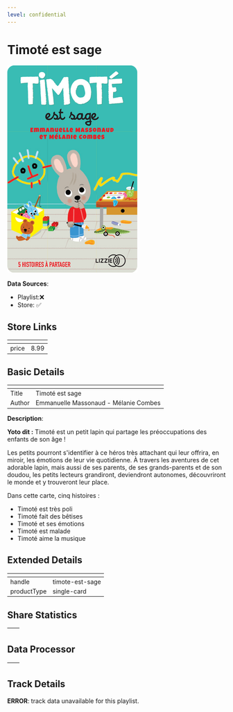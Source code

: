 ```yaml
---
level: confidential
---
```

# Timoté est sage

![card_[4HZVY].png](../../img/cards/card_[4HZVY].png)

**Data Sources**: 

- Playlist:❌
- Store: ✅


## Store Links

| <!-- --> | <!-- --> |
| - | - |
| price | 8.99 |


## Basic Details

| <!-- --> | <!-- --> |
| - | - |
| Title | Timoté est sage |
| Author | Emmanuelle Massonaud - Mélanie Combes |

**Description**:

**Yoto dit :** Timoté est un petit lapin qui partage les préoccupations des enfants de son âge !

Les petits pourront s'identifier à ce héros très attachant qui leur offrira, en miroir, les émotions de leur vie quotidienne. À travers les aventures de cet adorable lapin, mais aussi de ses parents, de ses grands-parents et de son doudou, les petits lecteurs grandiront, deviendront autonomes, découvriront le monde et y trouveront leur place.  

Dans cette carte, cinq histoires : 

*   Timoté est très poli
*   Timoté fait des bêtises
*   Timoté et ses émotions
*   Timoté est malade
*   Timoté aime la musique


## Extended Details

| <!-- --> | <!-- --> |
| - | - |
| handle | timote-est-sage |
| productType | single-card |


## Share Statistics

| <!-- --> | <!-- --> |
| - | - |


## Data Processor

| <!-- --> | <!-- --> |
| - | - |


## Track Details

**ERROR**: track data unavailable for this playlist.
